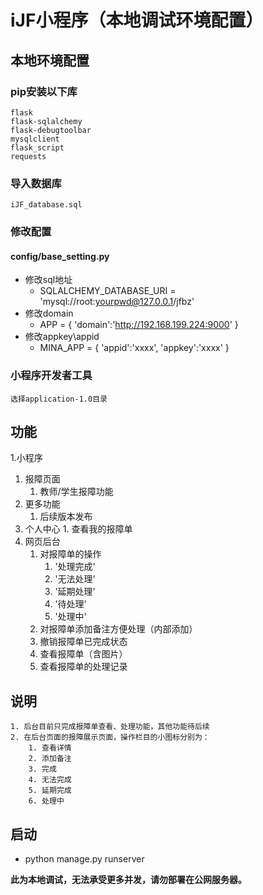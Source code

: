 # iJF小程序（本地调试环境配置）
## 本地环境配置

### pip安装以下库
    flask
    flask-sqlalchemy
    flask-debugtoolbar
    mysqlclient
    flask_script
    requests
    
### 导入数据库
    iJF_database.sql
    
### 修改配置
#### config/base_setting.py 
- 修改sql地址
    - SQLALCHEMY_DATABASE_URI = 'mysql://root:yourpwd@127.0.0.1/jfbz'
- 修改domain
    - APP = {
    'domain':'http://192.168.199.224:9000'
       }
 - 修改appkey\appid
    - MINA_APP = {
        'appid':'xxxx',
        'appkey':'xxxx'
      }
       
### 小程序开发者工具
    选择application-1.0目录
    
## 功能
1.小程序
   1. 报障页面
      1. 教师/学生报障功能
   2. 更多功能
      1. 后续版本发布
   3.  个人中心
      1. 查看我的报障单
2. 网页后台
    1. 对报障单的操作
       1. '处理完成'
       2. '无法处理'
       3. '延期处理'
       4. '待处理'
       5. '处理中'
    2. 对报障单添加备注方便处理（内部添加）
    3. 撤销报障单已完成状态
    4. 查看报障单（含图片）
    5. 查看报障单的处理记录
    
## 说明
    1. 后台目前只完成报障单查看、处理功能，其他功能待后续
    2. 在后台页面的报障展示页面，操作栏目的小图标分别为：
        1. 查看详情
        2. 添加备注
        3. 完成
        4. 无法完成
        5. 延期完成
        6. 处理中
    
    
    
## 启动
* python manage.py runserver

**此为本地调试，无法承受更多并发，请勿部署在公网服务器。**
